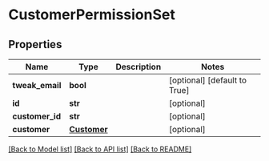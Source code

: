 # CustomerPermissionSet

## Properties
Name | Type | Description | Notes
------------ | ------------- | ------------- | -------------
**tweak_email** | **bool** |  | [optional] [default to True]
**id** | **str** |  | [optional] 
**customer_id** | **str** |  | [optional] 
**customer** | [**Customer**](Customer.md) |  | [optional] 

[[Back to Model list]](../README.md#documentation-for-models) [[Back to API list]](../README.md#documentation-for-api-endpoints) [[Back to README]](../README.md)


